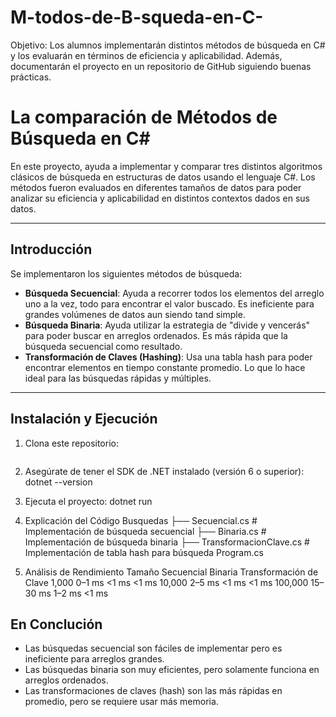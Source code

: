 # M-todos-de-B-squeda-en-C-
Objetivo: Los alumnos implementarán distintos métodos de búsqueda en C# y los evaluarán en términos de eficiencia y aplicabilidad. Además, documentarán el proyecto en un repositorio de GitHub siguiendo buenas prácticas.

# La comparación de Métodos de Búsqueda en C#

En este proyecto, ayuda a implementar y comparar tres distintos algoritmos clásicos de búsqueda en estructuras de datos usando el lenguaje C#. 
Los métodos fueron evaluados en diferentes tamaños de datos para poder analizar su eficiencia y aplicabilidad en distintos contextos dados en sus datos.

---

## Introducción

Se implementaron los siguientes métodos de búsqueda:

- **Búsqueda Secuencial**: Ayuda a recorrer todos los elementos del arreglo uno a la vez, todo para encontrar el valor buscado. Es ineficiente  para grandes volúmenes de datos aun siendo tand simple.
- **Búsqueda Binaria**: Ayuda utilizar la estrategia de "divide y vencerás" para poder buscar en arreglos ordenados. Es más rápida que la búsqueda secuencial como resultado.
- **Transformación de Claves (Hashing)**: Usa una tabla hash para poder encontrar elementos en tiempo constante promedio. Lo que lo hace ideal para las búsquedas rápidas y múltiples.
---

## Instalación y Ejecución
1. Clona este repositorio:
   ```bash

2. Asegúrate de tener el SDK de .NET instalado (versión 6 o superior):
dotnet --version

3. Ejecuta el proyecto:
dotnet run

4. Explicación del Código
Busquedas
├── Secuencial.cs           # Implementación de búsqueda secuencial
├── Binaria.cs              # Implementación de búsqueda binaria
├── TransformacionClave.cs  # Implementación de tabla hash para búsqueda
Program.cs    

5. Análisis de Rendimiento
Tamaño	Secuencial	Binaria	Transformación de Clave
1,000	    0–1 ms	   <1 ms	          <1 ms
10,000	  2–5 ms	   <1 ms	          <1 ms
100,000	  15–30 ms  1–2 ms	          <1 ms

## En Conclución
- Las búsquedas secuencial son fáciles de implementar pero es ineficiente para arreglos grandes.
- Las búsquedas binaria son muy eficientes, pero solamente funciona en arreglos ordenados.
- Las transformaciones de claves (hash) son las más rápidas en promedio, pero se requiere usar más memoria.
